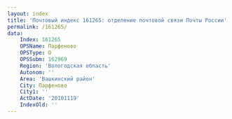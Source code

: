 ```yaml
---
layout: index
title: 'Почтовый индекс 161265: отделение почтовой связи Почты России'
permalink: /161265/
data:
    Index: 161265
    OPSName: Парфеново
    OPSType: О
    OPSSubm: 162969
    Region: 'Вологодская область'
    Autonom: ''
    Area: 'Вашкинский район'
    City: Парфеново
    City1: ''
    ActDate: '20101119'
    IndexOld: ''
---
```

